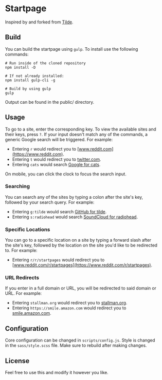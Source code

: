 # Startpage

Inspired by and forked from [Tilde](https://www.reddit.com/r/startpages).

## Build

You can build the startpage using `gulp`. To install use the following commands:

```shell
# Run inside of the cloned repository
npm install -D

# If not already installed:
npm install gulp-cli -g

# Build by using gulp
gulp

```

Output can be found in the public/ directory.

## Usage

To go to a site, enter the corresponding key. To view the available sites and their keys, press `?`. If your input doesn't match any of the commands, a generic Google search will be triggered. For example:

* Entering `r` would redirect you to [www.reddit.com](https://www.reddit.com).
* Entering `t` would redirect you to [twitter.com](https://twitter.com).
* Entering `cats` would search [Google for cats](https://encrypted.google.com/search?q=cats).

On mobile, you can click the clock to focus the search input.

### Searching

You can search any of the sites by typing a colon after the site's key, followed by your search query. For example:

* Entering `g:tilde` would search [GitHub for tilde](https://github.com/search?q=tilde).
* Entering `s:radiohead` would search [SoundCloud for radiohead](https://soundcloud.com/search?q=radiohead).

### Specific Locations

You can go to a specific location on a site by typing a forward slash after the site's key, followed by the location on the site you'd like to be redirected to. For example:

* Entering `r/r/startpages` would redirect you to [www.reddit.com/r/startpages](https://www.reddit.com/r/startpages).

### URL Redirects

If you enter in a full domain or URL, you will be redirected to said domain or URL. For example:

* Entering `stallman.org` would redirect you to [stallman.org](https://stallman.org/).
* Entering `https://smile.amazon.com` would redirect you to [smile.amazon.com](https://smile.amazon.com/).

## Configuration

Core configuration can be changed in `scripts/config.js`. Style is changed in the `sass/style.scss` file. Make sure to rebuild after making changes.

## License

Feel free to use this and modify it however you like.

